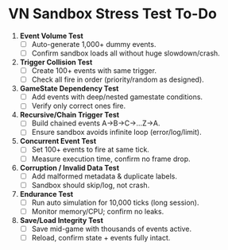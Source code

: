 #  VN Sandbox Stress Test To-Do

1. **Event Volume Test**  
   - [ ] Auto-generate 1,000+ dummy events.  
   - [ ] Confirm sandbox loads all without huge slowdown/crash.  

2. **Trigger Collision Test**  
   - [ ] Create 100+ events with same trigger.  
   - [ ] Check all fire in order (priority/random as designed).  

3. **GameState Dependency Test**  
   - [ ] Add events with deep/nested gamestate conditions.  
   - [ ] Verify only correct ones fire.  

4. **Recursive/Chain Trigger Test**  
   - [ ] Build chained events A→B→C→…Z→A.  
   - [ ] Ensure sandbox avoids infinite loop (error/log/limit).  

5. **Concurrent Event Test**  
   - [ ] Set 100+ events to fire at same tick.  
   - [ ] Measure execution time, confirm no frame drop.  

6. **Corruption / Invalid Data Test**  
   - [ ] Add malformed metadata & duplicate labels.  
   - [ ] Sandbox should skip/log, not crash.  

7. **Endurance Test**  
   - [ ] Run auto simulation for 10,000 ticks (long session).  
   - [ ] Monitor memory/CPU; confirm no leaks.  

8. **Save/Load Integrity Test**  
   - [ ] Save mid-game with thousands of events active.  
   - [ ] Reload, confirm state + events fully intact.  
